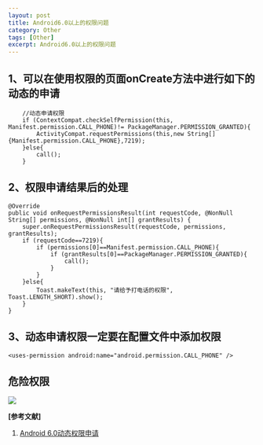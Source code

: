```yaml
---
layout: post
title: Android6.0以上的权限问题
category: Other
tags: [Other]
excerpt: Android6.0以上的权限问题
---
```

## 1、可以在使用权限的页面onCreate方法中进行如下的动态的申请 ##

    	//动态申请权限
        if (ContextCompat.checkSelfPermission(this, Manifest.permission.CALL_PHONE)!= PackageManager.PERMISSION_GRANTED){
            ActivityCompat.requestPermissions(this,new String[]{Manifest.permission.CALL_PHONE},7219);
        }else{
            call();
        }


## 2、权限申请结果后的处理 ##


    
    @Override
    public void onRequestPermissionsResult(int requestCode, @NonNull String[] permissions, @NonNull int[] grantResults) {
        super.onRequestPermissionsResult(requestCode, permissions, grantResults);
        if (requestCode==7219){
            if (permissions[0]==Manifest.permission.CALL_PHONE){
                if (grantResults[0]==PackageManager.PERMISSION_GRANTED){
                    call();
                }
            }
        }else{
            Toast.makeText(this, "请给予打电话的权限", Toast.LENGTH_SHORT).show();
        }
    }

## 3、动态申请权限一定要在配置文件中添加权限 ##

    
    <uses-permission android:name="android.permission.CALL_PHONE" />

## 危险权限 ##

![](http://www.nangongyibin.com/assets/images/Android/47.png)


**[参考文献]**

1. [Android 6.0动态权限申请](https://blog.csdn.net/qq_31433709/article/details/88425183 "Android 6.0动态权限申请")